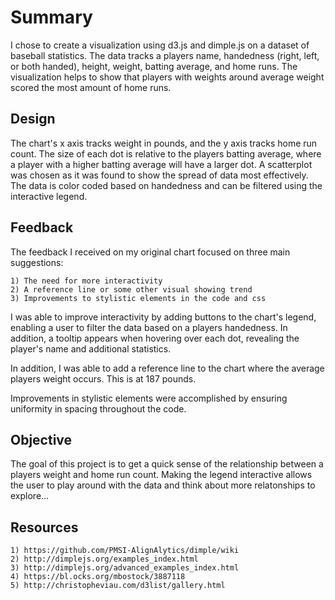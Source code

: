# Summary

I chose to create a visualization using d3.js and dimple.js on a dataset of baseball statistics. The data tracks a players name, handedness (right, left, or both handed), height, weight, batting average, and home runs. The visualization helps to show that players with weights around average weight scored the most amount of home runs.

## Design

The chart's x axis tracks weight in pounds, and the y axis tracks home run count. The size of each dot is relative to the players batting average, where a player with a higher batting average will have a larger dot. A scatterplot was chosen as it was found to show the spread of data most effectively. The data is color coded based on handedness and can be filtered using the interactive legend. 

## Feedback

The feedback I received on my original chart focused on three main suggestions:

	1) The need for more interactivity
	2) A reference line or some other visual showing trend
	3) Improvements to stylistic elements in the code and css

I was able to improve interactivity by adding buttons to the chart's legend, enabling a user to filter the data based on a players handedness. In addition, a tooltip appears when hovering over each dot, revealing the player's name and additional statistics. 

In addition, I was able to add a reference line to the chart where the average players weight occurs. This is at 187 pounds.

Improvements in stylistic elements were accomplished by ensuring uniformity in spacing throughout the code. 

## Objective

The goal of this project is to get a quick sense of the relationship between a players weight and home run count. Making the legend interactive allows the user to play around with the data and think about more relatonships to explore...

## Resources

	1) https://github.com/PMSI-AlignAlytics/dimple/wiki
	2) http://dimplejs.org/examples_index.html
	3) http://dimplejs.org/advanced_examples_index.html
	4) https://bl.ocks.org/mbostock/3887118
	5) http://christopheviau.com/d3list/gallery.html
